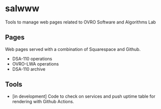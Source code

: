 # salwww
Tools to manage web pages related to OVRO Software and Algorithms Lab

## Pages

Web pages served with a combination of Squarespace and Github.

- DSA-110 operations
- OVRO-LWA operations
- DSA-110 archive

## Tools

- [in development] Code to check on services and push uptime table for rendering with Github Actions.